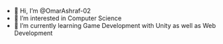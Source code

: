 - 👋 Hi, I’m @OmarAshraf-02
- 👀 I’m interested in Computer Science
- 🌱 I’m currently learning Game Development with Unity as well as Web Development

<!---
OmarAshraf-02/OmarAshraf-02 is a ✨ special ✨ repository because its `README.md` (this file) appears on your GitHub profile.
You can click the Preview link to take a look at your changes.
--->
